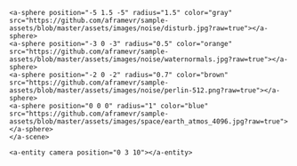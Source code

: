 <!DOCTYPE html>
<html lang="en">
<head>
  <meta charset="UTF-8">
  <meta name="viewport" content="width=device-width, initial-scale=1.0">
  <title>Solar System with A-frame</title>
  <script src="https://aframe.io/releases/1.2.0/aframe.min.js"></script>
   <script src="https://cdn.jsdelivr.net/npm/mindarjs"></script>
  <script src="https://cdn.rawgit.com/jeromeetienne/AR.js/2.3.1/aframe/build/aframe-ar.js"></script>

  <link rel="stylesheet" href="styles.css">

<body>
  <a-scene id="scene" embedded arjs>
</head>
<body>
  <a-scene>
 
    <a-sphere position="-5 1.5 -5" radius="1.5" color="gray" src="https://github.com/aframevr/sample-assets/blob/master/assets/images/noise/disturb.jpg?raw=true"></a-sphere>
    <a-sphere position="-3 0 -3" radius="0.5" color="orange" src="https://github.com/aframevr/sample-assets/blob/master/assets/images/noise/waternormals.jpg?raw=true"></a-sphere>
    <a-sphere position="-2 0 -2" radius="0.7" color="brown" src="https://github.com/aframevr/sample-assets/blob/master/assets/images/noise/perlin-512.png?raw=true"></a-sphere>
    <a-sphere position="0 0 0" radius="1" color="blue" src="https://github.com/aframevr/sample-assets/blob/master/assets/images/space/earth_atmos_4096.jpg?raw=true"></a-sphere>
    </a-scene>

   <a-scene embedded arjs="sourceType: webcam; detectionMode: mono_and_matrix; matrixCodeType: 3x3;">
    <a-marker preset="custom" type="pattern" url="../SonyaIT/Apple_Store_logo.svg">
      <a-entity position="0 1.5 0" text="value: MindAR"></a-entity>
    </a-marker>

    
    <a-entity camera position="0 3 10"></a-entity>
  </a-scene>
   <script>
    document.addEventListener("DOMContentLoaded", function () {
     
      MindAR.initialize();

     
      MindAR.trackMarker({
        markerImageUrl: "../Apple_Store_logo.svg",
        onMarkerFound: function () {
          
          console.log("MindAR Marker Found");
        },
        onMarkerLost: function () {
         
          console.log("MindAR Marker Lost");
        }
      });
    });
  </script>
</body>
</html>
